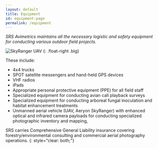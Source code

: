```yaml
---
layout: default
title: Equipment
id: equipment-page
permalink: /equipment
---
```


*SRS Avimetrics maintains all the necessary logistic and safety equipment for conducting various outdoor field projects.*

![SkyRanger UAV]({{site.baseurl}}/assets/img/SkyRanger_hovering.jpg "SkyRanger UAV")
{: .float-right .big}

These include:

* 4x4 trucks
* SPOT satellite messengers and hand-held GPS devices
* VHF radios
* iPads
* Appropriate personal protective equipment (PPE) for all field staff
* Specialized equipment for conducting avian call playback surveys
* Specialized equipment for conducting arboreal fungal inoculation and habitat enhancement treatments
* Unmanned aerial vehicle (UAV, Aeryon SkyRanger) with enhanced optical and infrared camera payloads for conducting specialized photographic inventory and mapping, 

SRS carries Comprehensive General Liability insurance covering forestry/environmental consulting and commercial aerial photography operations.
{: style="clear: both;"}
